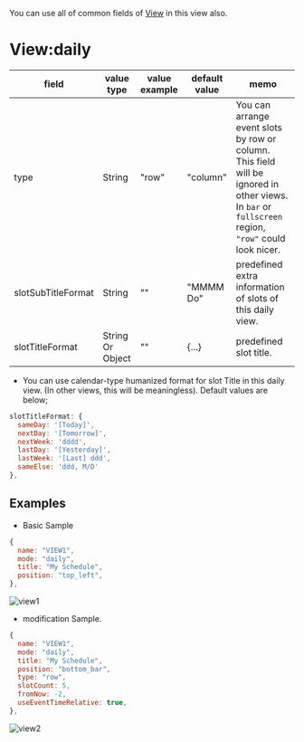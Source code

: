 <!-- markdownlint-disable-file MD041 -->
You can use all of common fields of [View](../View.md) in this view also.

# View:daily
|field |value type |value example |default value |memo |
|---|---|---|---|---|
|type |String |"row" |"column" | You can arrange event slots by row or column. This field will be ignored in other views. In `bar` or `fullscreen` region, `"row"` could look nicer.
|slotSubTitleFormat |String |"" |"MMMM Do" |predefined extra information of slots of this daily view.
|slotTitleFormat |String Or Object |"" | {...} |predefined slot title.
- You can use calendar-type humanized format for slot Title in this daily view. (In other views, this will be meaningless). Default values are below;
```js
slotTitleFormat: {
  sameDay: '[Today]',
  nextDay: '[Tomorrow]',
  nextWeek: 'dddd',
  lastDay: '[Yesterday]',
  lastWeek: '[Last] ddd',
  sameElse: 'ddd, M/D'
},
```

## Examples
- Basic Sample
```js
{
  name: "VIEW1",
  mode: "daily",
  title: "My Schedule",
  position: "top_left",
},
```
![view1](view1.png)
- modification Sample.
```js
{
  name: "VIEW1",
  mode: "daily",
  title: "My Schedule",
  position: "bottom_bar",
  type: "row",
  slotCount: 5,
  fromNow: -2,
  useEventTimeRelative: true,
},
```
![view2](view2.png)
